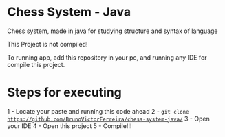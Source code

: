 # Chess System - Java

Chess system, made in java for studying structure and syntax of language

This Project is not compiled!

To running app, add this repository in your pc, and running any IDE for compile this project.

# Steps for executing

1 - Locate your paste and running this code ahead
2 - <code>git clone https://github.com/BrunoVictorFerreira/chess-system-java/</code>
3 - Open your IDE
4 - Open this project
5 - Compile!!!

